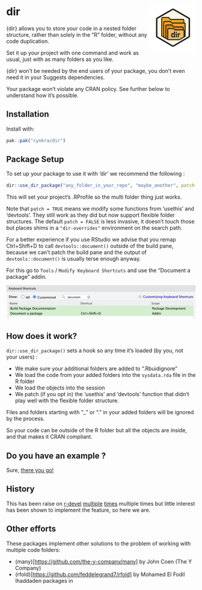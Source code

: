 
<!-- README.md is generated from README.Rmd. Please edit that file -->

# dir <img src="man/figures/logo.png" align="right" height="120"/>

{dir} allows you to store your code in a nested folder structure, rather
than solely in the “R” folder, without any code duplication.

Set it up your project with one command and work as usual, just with as
many folders as you like.

{dir} won’t be needed by the end users of your package, you don’t even
need it in your Suggests dependencies.

Your package won’t violate any CRAN policy. See further below to
understand how it’s possible.

## Installation

Install with:

``` r
pak::pak("cynkra/dir")
```

## Package Setup

To set up your package to use it with ‘dir’ we recommend the following :

``` r
dir::use_dir_package("any_folder_in_your_repo", "maybe_another", patch = TRUE)
```

This will set your project’s .RProfile so the multi folder thing just
works.

Note that `patch = TRUE` means we modify some functions from ‘usethis’
and ‘devtools’. They still work as they did but now support flexible
folder structures. The default `patch = FALSE` is less invasive, it
doesn’t touch those but places shims in a `"dir-overrides"` environment
on the search path.

For a better experience if you use RStudio we advise that you remap
Ctrl+Shift+D to call `devtools::document()` outside of the build pane,
because we can’t patch the build pane and the output of
`devtools::document()` is usually terse enough anyway.

For this go to `Tools` / `Modify Keyboard Shortcuts` and use the
“Document a package” addin.

![](inst/rstudio-screenshot.png)

## How does it work?

`dir::use_dir_package()` sets a hook so any time it’s loaded (by you,
not your users) :

- We make sure your additional folders are added to “.Rbuidignore”
- We load the code from your added folders into the `sysdata.rda` file
  in the R folder
- We load the objects into the session
- We patch (if you opt in) the ‘usethis’ and ‘devtools’ function that
  didn’t play well with the flexible folder structure.

Files and folders starting with “\_” or “.” in your added folders will
be ignored by the process.

So your code can be outside of the R folder but all the objects are
inside, and that makes it CRAN compliant.

<!-- Are you sure it is CRAN compliant? -->
<!-- CRAN doesn't want subfolders in R or unrecognized folders are the top -->
<!-- level. However this applies to your package, not your repo, whatever -->
<!-- illegal folders you have are invisible to CRAN, it's all in the legal -->
<!-- `sysdata.rda` file. We don't use `sysdata.rda` as intended, but we don't -->
<!-- break rules either. -->
<!-- [Straight from the -->
<!-- source](https://cran.r-project.org/doc/manuals/r-devel/R-exts.html#Package-subdirectories-1) -->
<!-- > The R subdirectory contains R code files, only. [...] -->
<!-- > -->
<!-- > Two exceptions are allowed: if the R subdirectory contains a file -->
<!-- > sysdata.rda (a saved image of one or more R objects: please use -->
<!-- > suitable compression as suggested by tools::resaveRdaFiles, and see -->
<!-- > also the ‘SysDataCompression’ DESCRIPTION field.) this will be -->
<!-- > lazy-loaded into the namespace environment – this is intended for -->
<!-- > system datasets that are not intended to be user-accessible via data. -->
<!-- > Also, files ending in ‘.in’ will be allowed in the R directory to -->
<!-- > allow a configure script to generate suitable files -->
<!-- If you do want your source to be part of the package, have your nested -->
<!-- folders under "inst", but FWIW the functions are saved with their srcref -->
<!-- so the formatting and the comments are available without this. -->

## Do you have an example ?

Sure, [there you go!](https://github.com/cynkra/dir.example)

## History

This has been raise on
[r-devel](https://stat.ethz.ch/pipermail/r-devel/2009-December/056022.html)
[multiple](https://stat.ethz.ch/pipermail/r-devel/2010-February/056513.html)
[times](https://hypatia.math.ethz.ch/pipermail/r-devel/2023-March/082496.html)
multiple times but little interest has been shown to implement the
feature, so here we are.

## Other efforts

These packages implement other solutions to the problem of working with
multiple code folders:

- (many)\[<https://github.com/the-y-company/many>\] by John Coen (The Y
  Company)
- (rfold)\[<https://github.com/feddelegrand7/rfold>\] by Mohamed El
  Fodil Ihaddaden packages in
